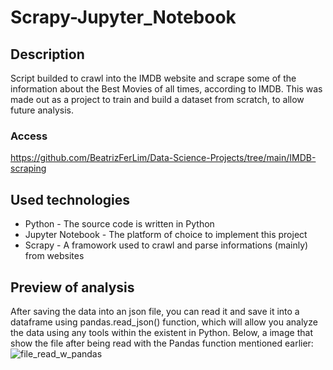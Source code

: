 # Scrapy-Jupyter_Notebook

## Description

Script builded to crawl into the IMDB website and scrape some of the information about the Best Movies of all times, according to IMDB.
This was made out as a project to train and build a dataset from scratch, to allow future analysis.

### Access
https://github.com/BeatrizFerLim/Data-Science-Projects/tree/main/IMDB-scraping

## Used technologies

* Python - The source code is written in Python
* Jupyter Notebook - The platform of choice to implement this project
* Scrapy - A framowork used to crawl and parse informations (mainly) from websites

## Preview of analysis

After saving the data into an json file, you can read it and save it into a dataframe using pandas.read_json() function, which will allow you analyze the data using any tools within the existent in Python. Below, a image that show the file after being read with the Pandas function mentioned earlier:
![file_read_w_pandas](https://user-images.githubusercontent.com/46689116/204148086-440384d9-358a-404f-bd33-ded1dc50d35a.png)
